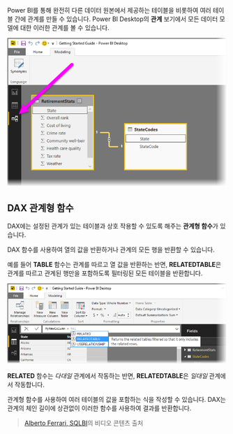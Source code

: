 Power BI를 통해 완전히 다른 데이터 원본에서 제공하는 테이블을 비롯하여 여러 테이블 간에 관계를 만들 수 있습니다. Power BI Desktop의 **관계** 보기에서 모든 데이터 모델에 대한 이러한 관계를 볼 수 있습니다.

![](media/7-5-table-relationships-and-dax/dax-relationships_1.png)

## <a name="dax-relational-functions"></a>DAX 관계형 함수
DAX에는 설정된 관계가 있는 테이블과 상호 작용할 수 있도록 해주는 **관계형 함수**가 있습니다.

DAX 함수를 사용하여 열의 값을 반환하거나 관계의 모든 행을 반환할 수 있습니다.

예를 들어 **TABLE** 함수는 관계를 따르고 열 값을 반환하는 반면, **RELATEDTABLE**은 관계를 따르고 관계된 행만을 포함하도록 필터링된 모든 테이블을 반환합니다.

![](media/7-5-table-relationships-and-dax/dax-relationships_2.png)

**RELATED** 함수는 *다대일* 관계에서 작동하는 반면, **RELATEDTABLE**은 *일대일* 관계에서 작동합니다.

관계형 함수를 사용하여 여러 테이블의 값을 포함하는 식을 작성할 수 있습니다. DAX는 관계의 체인 길이에 상관없이 이러한 함수를 사용하여 결과를 반환합니다.

> [Alberto Ferrari, SQLBI](http://www.sqlbi.com/learning-dax/?utm_source=powerbi&utm_medium=marketing&utm_campaign=after-summit)의 비디오 콘텐츠 출처
> 
> 

